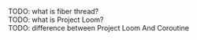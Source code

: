 TODO: what is fiber thread?   
TODO: what is Project Loom?   
TODO: difference between Project Loom And Coroutine   
   
